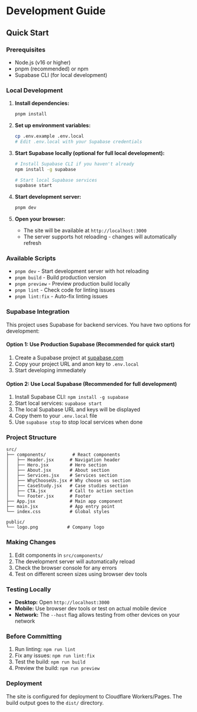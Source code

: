 # Development Guide

## Quick Start

### Prerequisites
- Node.js (v16 or higher)
- pnpm (recommended) or npm
- Supabase CLI (for local development)

### Local Development

1. **Install dependencies:**
   ```bash
   pnpm install
   ```

2. **Set up environment variables:**
   ```bash
   cp .env.example .env.local
   # Edit .env.local with your Supabase credentials
   ```

3. **Start Supabase locally (optional for full local development):**
   ```bash
   # Install Supabase CLI if you haven't already
   npm install -g supabase
   
   # Start local Supabase services
   supabase start
   ```

4. **Start development server:**
   ```bash
   pnpm dev
   ```

5. **Open your browser:**
   - The site will be available at `http://localhost:3000`
   - The server supports hot reloading - changes will automatically refresh

### Available Scripts

- `pnpm dev` - Start development server with hot reloading
- `pnpm build` - Build production version
- `pnpm preview` - Preview production build locally
- `pnpm lint` - Check code for linting issues
- `pnpm lint:fix` - Auto-fix linting issues

### Supabase Integration

This project uses Supabase for backend services. You have two options for development:

#### Option 1: Use Production Supabase (Recommended for quick start)
1. Create a Supabase project at [supabase.com](https://supabase.com)
2. Copy your project URL and anon key to `.env.local`
3. Start developing immediately

#### Option 2: Use Local Supabase (Recommended for full development)
1. Install Supabase CLI: `npm install -g supabase`
2. Start local services: `supabase start`
3. The local Supabase URL and keys will be displayed
4. Copy them to your `.env.local` file
5. Use `supabase stop` to stop local services when done

### Project Structure

```
src/
├── components/          # React components
│   ├── Header.jsx      # Navigation header
│   ├── Hero.jsx        # Hero section
│   ├── About.jsx       # About section
│   ├── Services.jsx    # Services section
│   ├── WhyChooseUs.jsx # Why choose us section
│   ├── CaseStudy.jsx   # Case studies section
│   ├── CTA.jsx         # Call to action section
│   └── Footer.jsx      # Footer
├── App.jsx             # Main app component
├── main.jsx            # App entry point
└── index.css           # Global styles

public/
└── logo.png           # Company logo
```

### Making Changes

1. Edit components in `src/components/`
2. The development server will automatically reload
3. Check the browser console for any errors
4. Test on different screen sizes using browser dev tools

### Testing Locally

- **Desktop:** Open `http://localhost:3000`
- **Mobile:** Use browser dev tools or test on actual mobile device
- **Network:** The `--host` flag allows testing from other devices on your network

### Before Committing

1. Run linting: `npm run lint`
2. Fix any issues: `npm run lint:fix`
3. Test the build: `npm run build`
4. Preview the build: `npm run preview`

### Deployment

The site is configured for deployment to Cloudflare Workers/Pages. The build output goes to the `dist/` directory.

